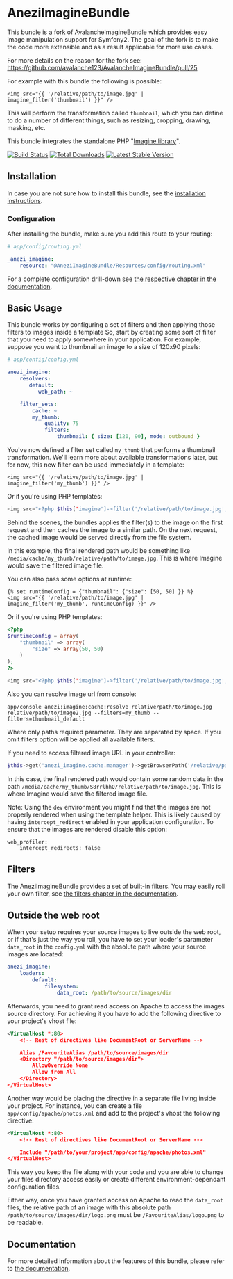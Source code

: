 AneziImagineBundle
=================

This bundle is a fork of AvalancheImagineBundle which provides easy image
manipulation support for Symfony2. The goal of the fork is to make the
code more extensible and as a result applicable for more use cases.

For more details on the reason for the fork see:
https://github.com/avalanche123/AvalancheImagineBundle/pull/25

For example with this bundle the following is possible:

``` jinja
<img src="{{ '/relative/path/to/image.jpg' | imagine_filter('thumbnail') }}" />
```

This will perform the transformation called `thumbnail`, which you can define
to do a number of different things, such as resizing, cropping, drawing,
masking, etc.

This bundle integrates the standalone PHP "[Imagine library](https://github.com/avalanche123/Imagine)".

[![Build Status](https://secure.travis-ci.org/anezi/imagine-bundle.png)](http://travis-ci.org/anezi/imagine-bundle)
[![Total Downloads](https://poser.pugx.org/anezi/imagine-bundle/downloads.png)](https://packagist.org/packages/anezi/imagine-bundle)
[![Latest Stable Version](https://poser.pugx.org/anezi/imagine-bundle/v/stable.png)](https://packagist.org/packages/anezi/imagine-bundle)


## Installation

In case you are not sure how to install this bundle, see the [installation instructions](http://symfony.com/doc/master/bundles/LiipImagineBundle/installation.html).

### Configuration

After installing the bundle, make sure you add this route to your routing:

``` yaml
# app/config/routing.yml

_anezi_imagine:
    resource: "@AneziImagineBundle/Resources/config/routing.xml"
```

For a complete configuration drill-down see [the respective chapter in the documentation](http://symfony.com/doc/master/bundles/LiipImagineBundle/configuration.html).

## Basic Usage

This bundle works by configuring a set of filters and then applying those
filters to images inside a template So, start by creating some sort of filter
that you need to apply somewhere in your application. For example, suppose
you want to thumbnail an image to a size of 120x90 pixels:

``` yaml
# app/config/config.yml

anezi_imagine:
    resolvers:
       default:
          web_path: ~

    filter_sets:
        cache: ~
        my_thumb:
            quality: 75
            filters:
                thumbnail: { size: [120, 90], mode: outbound }
```

You've now defined a filter set called `my_thumb` that performs a thumbnail transformation.
We'll learn more about available transformations later, but for now, this
new filter can be used immediately in a template:

``` jinja
<img src="{{ '/relative/path/to/image.jpg' | imagine_filter('my_thumb') }}" />
```

Or if you're using PHP templates:

``` php
<img src="<?php $this['imagine']->filter('/relative/path/to/image.jpg', 'my_thumb') ?>" />
```

Behind the scenes, the bundles applies the filter(s) to the image on the first
request and then caches the image to a similar path. On the next request,
the cached image would be served directly from the file system.

In this example, the final rendered path would be something like
`/media/cache/my_thumb/relative/path/to/image.jpg`. This is where Imagine
would save the filtered image file.

You can also pass some options at runtime:

``` jinja
{% set runtimeConfig = {"thumbnail": {"size": [50, 50] }} %}
<img src="{{ '/relative/path/to/image.jpg' | imagine_filter('my_thumb', runtimeConfig) }}" />
```

Or if you're using PHP templates:

```php
<?php
$runtimeConfig = array(
    "thumbnail" => array(
        "size" => array(50, 50)
    )
);
?>

<img src="<?php $this['imagine']->filter('/relative/path/to/image.jpg', 'my_thumb', $runtimeConfig) ?>" />
```
Also you can resolve image url from console:
```jinja
app/console anezi:imagine:cache:resolve relative/path/to/image.jpg relative/path/to/image2.jpg --filters=my_thumb --filters=thumbnail_default
```
Where only paths required parameter. They are separated by space. If you omit filters option will be applied all available filters.

If you need to access filtered image URL in your controller:

``` php
$this->get('anezi_imagine.cache.manager')->getBrowserPath('/relative/path/to/image.jpg', 'my_thumb'),
```

In this case, the final rendered path would contain some random data in the path
`/media/cache/my_thumb/S8rrlhhQ/relative/path/to/image.jpg`. This is where Imagine
would save the filtered image file.

Note: Using the ``dev`` environment you might find that the images are not properly rendered when
using the template helper. This is likely caused by having ``intercept_redirect`` enabled in your
application configuration. To ensure that the images are rendered disable this option:

``` jinja
web_profiler:
    intercept_redirects: false
```

## Filters

The AneziImagineBundle provides a set of built-in filters.
You may easily roll your own filter, see [the filters chapter in the documentation](http://symfony.com/doc/master/bundles/LiipImagineBundle/filters.html).

## Outside the web root

When your setup requires your source images to live outside the web root, or if that's just the way you roll,
you have to set your loader's parameter `data_root` in the `config.yml` with the absolute path where your source images are
located:

``` yaml
anezi_imagine:
    loaders:
        default:
            filesystem:
                data_root: /path/to/source/images/dir
```

Afterwards, you need to grant read access on Apache to access the images source directory. For achieving it you have
to add the following directive to your project's vhost file:

``` xml
<VirtualHost *:80>
    <!-- Rest of directives like DocumentRoot or ServerName -->

    Alias /FavouriteAlias /path/to/source/images/dir
    <Directory "/path/to/source/images/dir">
        AllowOverride None
        Allow from All
    </Directory>
</VirtualHost>
```

Another way would be placing the directive in a separate file living inside your project. For instance,
you can create a file `app/config/apache/photos.xml` and add to the project's vhost the following directive:

``` xml
<VirtualHost *:80>
    <!-- Rest of directives like DocumentRoot or ServerName -->

    Include "/path/to/your/project/app/config/apache/photos.xml"
</VirtualHost>
```

This way you keep the file along with your code and you are able to change your files directory access easily or create
different environment-dependant configuration files.

Either way, once you have granted access on Apache to read the `data_root` files, the relative path of an image with this
absolute path `/path/to/source/images/dir/logo.png` must be `/FavouriteAlias/logo.png` to be readable.

## Documentation

For more detailed information about the features of this bundle, please refer to [the documentation](http://symfony.com/doc/master/bundles/LiipImagineBundle/index.html).
